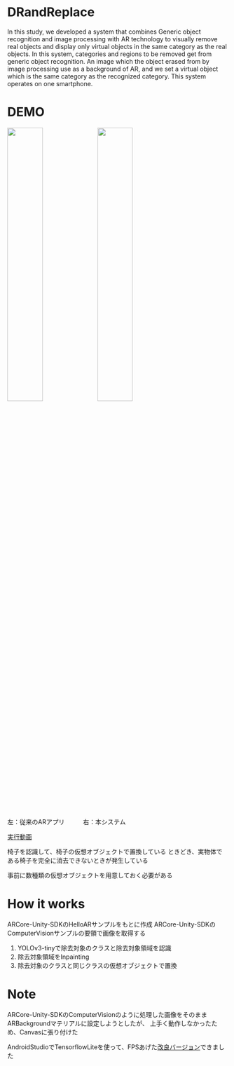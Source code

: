 # DRandReplace
In this study, we developed a system that combines Generic object recognition and image processing with AR technology 
to visually remove real objects and display only virtual objects in the same category as the real objects. 
In this system, categories and regions to be removed get from generic object recognition.
An image which the object erased from by image processing use as a background of AR, and we set a virtual object 
which is the same category as the recognized category. This system operates on one smartphone.

# DEMO
<img src="https://user-images.githubusercontent.com/49668858/82035368-62a15a80-96da-11ea-81a4-c59c31791927.png" width=40%> <img src="https://user-images.githubusercontent.com/49668858/82035364-61702d80-96da-11ea-88f5-465f9f8a157b.png" width=40%>

左：従来のARアプリ　　　右：本システム

[実行動画](https://drive.google.com/open?id=1SDFrPQzhKp-OXAZQZ993pWjoSaDTMDMI)

椅子を認識して、椅子の仮想オブジェクトで置換している
ときどき、実物体である椅子を完全に消去できないときが発生している

事前に数種類の仮想オブジェクトを用意しておく必要がある

# How it works
ARCore-Unity-SDKのHelloARサンプルをもとに作成
ARCore-Unity-SDKのComputerVisionサンプルの要領で画像を取得する

1. YOLOv3-tinyで除去対象のクラスと除去対象領域を認識
1. 除去対象領域をInpainting
1. 除去対象のクラスと同じクラスの仮想オブジェクトで置換

# Note
ARCore-Unity-SDKのComputerVisionのように処理した画像をそのままARBackgroundマテリアルに設定しようとしたが、
上手く動作しなかったため、Canvasに張り付けた

AndroidStudioでTensorflowLiteを使って、FPSあげた[改良バージョン](https://github.com/Kazuki444/ReplaceObjects)できました
